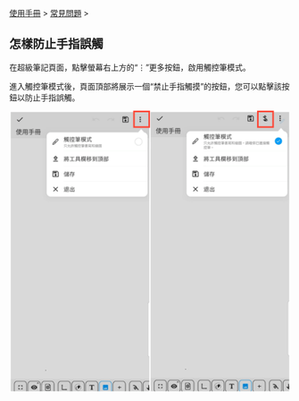 [使用手冊](/dragonnest/drawnote/manual/zh-tw) > [常見問題](/dragonnest/drawnote/manual/zh-tw/q_a) >

怎樣防止手指誤觸
----

在超級筆記頁面，點擊螢幕右上方的“⋮”更多按鈕，啟用觸控筆模式。

進入觸控筆模式後，頁面頂部將展示一個“禁止手指觸摸”的按鈕，您可以點擊該按鈕以防止手指誤觸。

![](imgs/stylus_mode1.png)